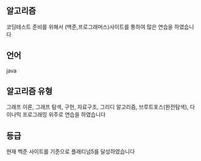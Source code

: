 ## 알고리즘
코딩테스트 준비를 위해서 (백준,프로그래머스)사이트를 통하여 많은 연습을 하였습니다

## 언어
java

## 알고리즘 유형
그래프 이론, 그래프 탐색, 구현, 자료구조, 그리디 알고리즘, 브루트포스(완전탐색), 다이나믹 프로그래밍 위주로 연습을 하였습니다

## 등급
현재 백준 사이트를 기준으로 플래티넘5를 달성하였습니다
